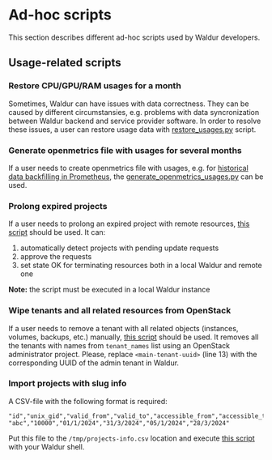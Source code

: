 # Ad-hoc scripts

This section describes different ad-hoc scripts used by Waldur developers.

## Usage-related scripts

### Restore CPU/GPU/RAM usages for a month

Sometimes, Waldur can have issues with data correctness. They can be caused by different circumstansies, e.g. problems with data syncronization between Waldur backend and service provider software. In order to resolve these issues, a user can restore usage data with [restore_usages.py](scripts/update_usages.py) script.

### Generate openmetrics file with usages for several months

If a user needs to create openmetrics file with usages, e.g. for [historical data backfilling in Prometheus](https://medium.com/tlvince/prometheus-backfilling-a92573eb712c), the [generate_openmetrics_usages.py](scripts/generate_openmetrics_usages.py) can be used.

### Prolong expired projects

If a user needs to prolong an expired project with remote resources, [this script](scripts/prolong_remote_projects.py) should be used. It can:

1. automatically detect projects with pending update requests
2. approve the requests
3. set state OK for terminating resources both in a local Waldur and remote one

**Note:** the script must be executed in a local Waldur instance

### Wipe tenants and all related resources from OpenStack

If a user needs to remove a tenant with all related objects (instances, volumes, backups, etc.) manually, [this script](scripts/wipe-tenants.py) should be used. It removes all the tenants with names from `tenant_names` list using an OpenStack administrator project. Please, replace `<main-tenant-uuid>` (line 13) with the corresponding UUID of the admin tenant in Waldur.

### Import projects with slug info

A CSV-file with the following format is required:

```csv
"id","unix_gid","valid_from","valid_to","accessible_from","accessible_to"
"abc","10000","01/1/2024","31/3/2024","05/1/2024","28/3/2024"
```

Put this file to the `/tmp/projects-info.csv` location and
execute [this script](scripts/import_projects_with_slug.py) with your Waldur shell.
